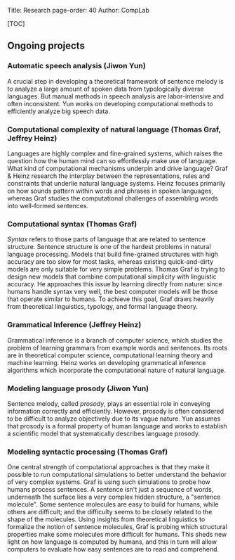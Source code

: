 Title: Research
page-order: 40
Author: CompLab

[TOC]

## Ongoing projects

### Automatic speech analysis (Jiwon Yun)

A crucial step in developing a theoretical framework of sentence melody is to analyze a large amount of spoken data from typologically diverse languages.
But manual methods in speech analysis are labor-intensive and often inconsistent.
Yun works on developing computational methods to efficiently analyze big speech data.

### Computational complexity of natural language (Thomas Graf, Jeffrey Heinz)

Languages are highly complex and fine-grained systems, which raises the question how the human mind can so effortlessly make use of language.
What kind of computational mechanisms underpin and drive language?
Graf & Heinz research the interplay between the representations, rules and constraints that underlie natural language systems.
Heinz focuses primarily on how sounds pattern within words and phrases in spoken languages, whereas Graf studies the computational challenges of assembling words into well-formed sentences.

### Computational syntax (Thomas Graf)

*Syntax* refers to those parts of language that are related to sentence structure.
Sentence structure is one of the hardest problems in natural language processing.
Models that build fine-grained structures with high accuracy are too slow for most tasks, whereas existing quick-and-dirty models are only suitable for very simple problems.
Thomas Graf is trying to design new models that combine computational simplicity with linguistic accuracy.
He approaches this issue by learning directly from nature: since humans handle syntax very well, the best computer models will be those that operate similar to humans.
To achieve this goal, Graf draws heavily from theoretical linguistics, typology, and formal language theory.

### Grammatical Inference (Jeffrey Heinz)

Grammatical inference is a branch of computer science, which studies the problem of learning grammars from example words and sentences.
Its roots are in theoretical computer science, computational learning theory and machine learning.
Heinz works on developing grammatical inference algorithms which incorporate the computational nature of natural language.

### Modeling language prosody (Jiwon Yun)

Sentence melody, called *prosody*, plays an essential role in conveying information correctly and efficiently.
However, prosody is often considered to be difficult to analyze objectively due to its vague nature.
Yun assumes that prosody is a formal property of human language and works to establish a scientific model that systematically describes language prosody.

### Modeling syntactic processing (Thomas Graf)

One central strength of computational approaches is that they make it possible to run computational simulations to better understand the behavior of very complex systems.
Graf is using such simulations to probe how humans process sentences.
A sentence isn't just a sequence of words, underneath the surface lies a very complex hidden structure, a "sentence molecule".
Some sentence molecules are easy to build for humans, while others are difficult; and the difficulty seems to be closely related to the shape of the molecules.
Using insights from theoretical linguistics to formalize the notion of sentence molecules, Graf is probing which structural properties make some molecules more difficult for humans.
This sheds new light on how language is computed by humans, and this in turn will allow computers to evaluate how easy sentences are to read and comprehend.
